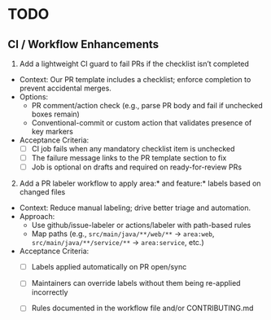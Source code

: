 # TODO

## CI / Workflow Enhancements

1) Add a lightweight CI guard to fail PRs if the checklist isn’t completed
- Context: Our PR template includes a checklist; enforce completion to prevent accidental merges.
- Options:
  - PR comment/action check (e.g., parse PR body and fail if unchecked boxes remain)
  - Conventional-commit or custom action that validates presence of key markers
- Acceptance Criteria:
  - [ ] CI job fails when any mandatory checklist item is unchecked
  - [ ] The failure message links to the PR template section to fix
  - [ ] Job is optional on drafts and required on ready-for-review PRs

2) Add a PR labeler workflow to apply area:* and feature:* labels based on changed files
- Context: Reduce manual labeling; drive better triage and automation.
- Approach:
  - Use github/issue-labeler or actions/labeler with path-based rules
  - Map paths (e.g., `src/main/java/**/web/**` → `area:web`, `src/main/java/**/service/**` → `area:service`, etc.)
- Acceptance Criteria:
  - [ ] Labels applied automatically on PR open/sync
  - [ ] Maintainers can override labels without them being re-applied incorrectly
  - [ ] Rules documented in the workflow file and/or CONTRIBUTING.md

